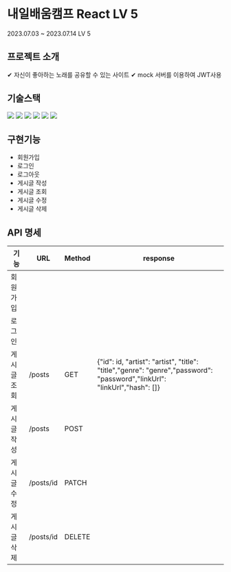 # 내일배움캠프 React LV 5 

2023.07.03 ~ 2023.07.14 LV 5

## 프로젝트 소개

✔︎ 자신이 좋아하는 노래를 공유할 수 있는 사이트
✔︎ mock 서버를 이용하여 JWT사용

## 기술스택
<div align=left>
  <img src="https://img.shields.io/badge/html5-E34F26?style=for-the-badge&logo=html5&logoColor=white"> 
  <img src="https://img.shields.io/badge/css-1572B6?style=for-the-badge&logo=css3&logoColor=white"> 
  <img src="https://img.shields.io/badge/javascript-F7DF1E?style=for-the-badge&logo=javascript&logoColor=black">
  <img src="https://img.shields.io/badge/react-61DAFB?style=for-the-badge&logo=react&logoColor=black"> 
  <img src="https://img.shields.io/badge/github-181717?style=for-the-badge&logo=github&logoColor=white">
  <img src="https://img.shields.io/badge/git-F05032?style=for-the-badge&logo=git&logoColor=white">
</div>

## 구현기능

- 회원가입
- 로그인
- 로그아웃
- 게시글 작성
- 게시글 조회
- 게시글 수정
- 게시글 삭제

## API 명세

|    기능      | URL          | Method  | response                                                                                                                 |
| ------------ | ------------ | ------- | ------------------------------------------------------------------------------------------------------------------------ |
| 회원가입     |              |         |                                                                                                                          |
| 로그인       |              |         |                                                                                                                          |
| 게시글 조회  | /posts       | GET     | {"id": id, "artist": "artist", "title": "title","genre": "genre","password": "password","linkUrl": "linkUrl","hash": []} |
| 게시글 작성  | /posts       | POST    |                                                                                                                          |
| 게시글 수정  | /posts/id    | PATCH   |                                                                                                                          |
| 게시글 삭제  | /posts/id    | DELETE  |                                                                                                                          |
